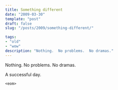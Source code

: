 ```yaml
---
title: Something different
date: "2009-03-30"
template: "post"
draft: false
slug: "/posts/2009/something-different/"

tags:
- "old"
- "wow"
description: "Nothing.  No problems.  No dramas."
---
```

Nothing.  No problems.  No dramas.

A successful day.

`<eom>`
